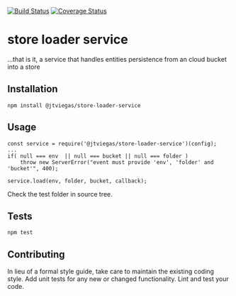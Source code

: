 [![Build Status](https://travis-ci.org/jtviegas/bucket-wrapper.svg?branch=master)](https://travis-ci.org/jtviegas/bucket-wrapper)
[![Coverage Status](https://coveralls.io/repos/github/jtviegas/bucket-wrapper/badge.svg?branch=master)](https://coveralls.io/github/jtviegas/bucket-wrapper?branch=master)

store loader service
=========

...that is it, a service that handles entities persistence from an cloud bucket into a store

## Installation

  `npm install @jtviegas/store-loader-service`

## Usage

    const service = require('@jtviegas/store-loader-service')(config);
    ...
    if( null === env  || null === bucket || null === folder )
        throw new ServerError("event must provide 'env', 'folder' and 'bucket'", 400);
    
    service.load(env, folder, bucket, callback);
    
  Check the test folder in source tree.
## Tests

  `npm test`

## Contributing

In lieu of a formal style guide, take care to maintain the existing coding style. Add unit tests for any new or changed functionality. Lint and test your code.
